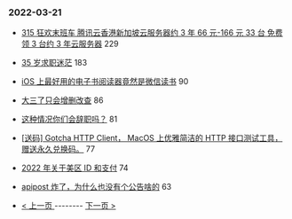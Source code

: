 ### 2022-03-21 
- [315 狂欢末班车 腾讯云香港新加坡云服务器约 3 年 66 元-166 元 33 台 免费领 3 台约 3 年云服务器](https://www.v2ex.com/t/841722) 229
- [35 岁求职迷茫](https://www.v2ex.com/t/841773) 183
- [iOS 上最好用的电子书阅读器竟然是微信读书](https://www.v2ex.com/t/841781) 90
- [大三了只会增删改查](https://www.v2ex.com/t/841796) 86
- [这种情况你们会辞职吗？](https://www.v2ex.com/t/841813) 81
- [[送码] Gotcha HTTP Client， MacOS 上优雅简洁的 HTTP 接口测试工具，赠送永久兑换码。](https://www.v2ex.com/t/841834) 77
- [2022 年关于美区 ID 和支付](https://www.v2ex.com/t/841726) 74
- [apipost 炸了，为什么也没有个公告啥的](https://www.v2ex.com/t/841775) 63 

- [ < 上一页 ](https://github.com/able8/v2ex-hot-record/blob/master/2022-03-20.md) -------- [ 下一页 > ](https://github.com/able8/v2ex-hot-record/blob/master/2022-03-22.md)